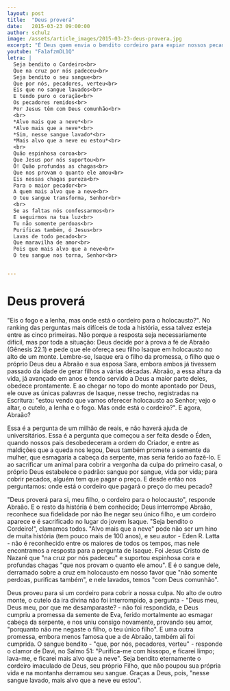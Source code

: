 ```yaml
---
layout: post
title:  "Deus proverá"
date:   2015-03-23 09:00:00
author: schulz
image: /assets/article_images/2015-03-23-deus-provera.jpg
excerpt: "É Deus quem envia o bendito cordeiro para expiar nossos pecados e nos fazer \"alvos mais que a neve\"."
youtube: "Fa1afzmDL1Q"
letra: |
  Seja bendito o Cordeiro<br>
  Que na cruz por nós padeceu<br>
  Seja bendito o seu sangue<br>
  Que por nós, pecadores, verteu<br>
  Eis que no sangue lavados<br>
  E tendo puro o coração<br>
  Os pecadores remidos<br>
  Por Jesus têm com Deus comunhão<br>
  <br>
  *Alvo mais que a neve*<br>
  *Alvo mais que a neve*<br>
  *Sim, nesse sangue lavado*<br>
  *Mais alvo que a neve eu estou*<br>
  <br>
  Quão espinhosa coroa<br>
  Que Jesus por nós suportou<br>
  Ó! Quão profundas as chagas<br>
  Que nos provam o quanto ele amou<br>
  Eis nessas chagas pureza<br>
  Para o maior pecador<br>
  A quem mais alvo que a neve<br>
  O teu sangue transforma, Senhor<br>
  <br>
  Se as faltas nós confessarmos<br>
  E seguirmos na tua luz<br>
  Tu não somente perdoas<br>
  Purificas também, ó Jesus<br>
  Lavas de todo pecado<br>
  Que maravilha de amor<br>
  Pois que mais alvo que a neve<br>
  O teu sangue nos torna, Senhor<br>


---
```


# Deus proverá

"Eis o fogo e a lenha, mas onde está o cordeiro para o holocausto?". No ranking das perguntas mais difíceis de toda a história, essa talvez esteja entre as cinco primeiras. Não porque a resposta seja necessariamente difícil, mas por toda a situação: Deus decide por à prova a fé de Abraão (Gênesis 22.1) e pede que ele ofereça seu filho Isaque em holocausto no alto de um monte. Lembre-se, Isaque era o filho da promessa, o filho que o próprio Deus deu a Abraão e sua esposa Sara, embora ambos já tivessem passado da idade de gerar filhos a várias décadas. Abraão, a essa altura da vida, já avançado em anos e tendo servido a Deus a maior parte deles, obedece prontamente. E ao chegar no topo do monte apontado por Deus, ele ouve as únicas palavras de Isaque, nesse trecho, registradas na Escritura: "estou vendo que vamos oferecer holocausto ao Senhor; vejo o altar, o cutelo, a lenha e o fogo. Mas onde está o cordeiro?". E agora, Abraão?

Essa é a pergunta de um milhão de reais, e não haverá ajuda de universitários. Essa é a pergunta que começou a ser feita desde o Éden, quando nossos pais desobedeceram a ordem do Criador, e entre as maldições que a queda nos legou, Deus também promete a semente da mulher, que esmagaria a cabeça da serpente, mas seria ferido ao fazê-lo. E ao sacrificar um animal para cobrir a vergonha da culpa do primeiro casal, o próprio Deus estabelece o padrão: sangue por sangue, vida por vida; para cobrir pecados, alguém tem que pagar o preço. E desde então nos perguntamos: onde está o cordeiro que pagará o preço do meu pecado?

"Deus proverá para si, meu filho, o cordeiro para o holocausto", responde Abraão. E o resto da história é bem conhecido; Deus interrompe Abraão, reconhece sua fidelidade por não lhe negar seu único filho, e um cordeiro aparece e é sacrificado no lugar do jovem Isaque. "Seja bendito o Cordeiro!", clamamos todos. "Alvo mais que a neve" pode não ser um hino de muita história (tem pouco mais de 100 anos), e seu autor - Eden R. Latta - não é reconhecido entre os maiores de todos os tempos, mas nele encontramos a resposta para a pergunta de Isaque. Foi Jesus Cristo de Nazaré que "na cruz por nós padeceu" e suportou espinhosa cora e profundas chagas "que nos provam o quanto ele amou". E é o sangue dele, derramado sobre a cruz em holocausto em nosso favor que "não somente perdoas, purificas também", e nele lavados, temos "com Deus comunhão".

Deus proveu para si um cordeiro para cobrir a nossa culpa. No alto de outro monte, o cutelo da ira divina não foi interrompido, a pergunta - "Deus meu, Deus meu, por que me desamparaste? - não foi respondida, e Deus cumpriu a promessa da semente de Eva, ferido mortalmente ao esmagar cabeça da serpente, e nos uniu consigo novamente, provando seu amor, "porquanto não me negaste o filho, o teu único filho". E uma outra promessa, embora menos famosa que a de Abraão, também ali foi cumprida. O sangue bendito - "que, por nós, pecadores, verteu" - responde o clamor de Davi, no Salmo 51: "Purifica-me com hissopo, e ficarei limpo; lava-me, e ficarei mais alvo que a neve". Seja bendito eternamente o cordeiro imaculado de Deus, seu próprio Filho, que não poupou sua própria vida e na montanha derramou seu sangue. Graças a Deus, pois, "nesse sangue lavado, mais alvo que a neve eu estou".
